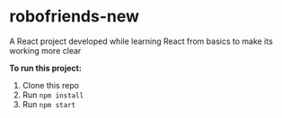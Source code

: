 # robofriends-new
A React project developed while learning React from basics to make its working more clear

**To run this project:**<br/>
1. Clone this repo
1. Run `npm install`
1. Run `npm start`
